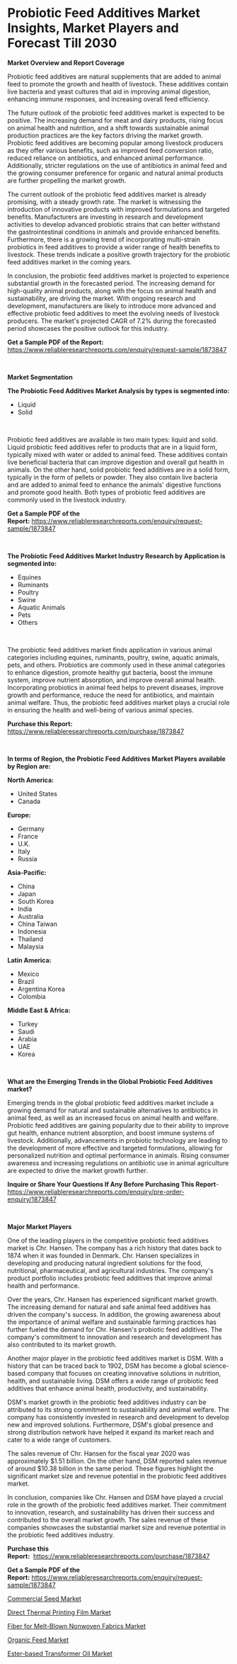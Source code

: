 <p><h1>Probiotic Feed Additives Market Insights, Market Players and Forecast Till 2030</h1></p><p><strong>Market Overview and Report Coverage</strong></p>
<p><p>Probiotic feed additives are natural supplements that are added to animal feed to promote the growth and health of livestock. These additives contain live bacteria and yeast cultures that aid in improving animal digestion, enhancing immune responses, and increasing overall feed efficiency.</p><p>The future outlook of the probiotic feed additives market is expected to be positive. The increasing demand for meat and dairy products, rising focus on animal health and nutrition, and a shift towards sustainable animal production practices are the key factors driving the market growth. Probiotic feed additives are becoming popular among livestock producers as they offer various benefits, such as improved feed conversion ratio, reduced reliance on antibiotics, and enhanced animal performance. Additionally, stricter regulations on the use of antibiotics in animal feed and the growing consumer preference for organic and natural animal products are further propelling the market growth.</p><p>The current outlook of the probiotic feed additives market is already promising, with a steady growth rate. The market is witnessing the introduction of innovative products with improved formulations and targeted benefits. Manufacturers are investing in research and development activities to develop advanced probiotic strains that can better withstand the gastrointestinal conditions in animals and provide enhanced benefits. Furthermore, there is a growing trend of incorporating multi-strain probiotics in feed additives to provide a wider range of health benefits to livestock. These trends indicate a positive growth trajectory for the probiotic feed additives market in the coming years.</p><p>In conclusion, the probiotic feed additives market is projected to experience substantial growth in the forecasted period. The increasing demand for high-quality animal products, along with the focus on animal health and sustainability, are driving the market. With ongoing research and development, manufacturers are likely to introduce more advanced and effective probiotic feed additives to meet the evolving needs of livestock producers. The market's projected CAGR of 7.2% during the forecasted period showcases the positive outlook for this industry.</p></p>
<p><strong>Get a Sample PDF of the Report:</strong> <a href="https://www.reliableresearchreports.com/enquiry/request-sample/1873847">https://www.reliableresearchreports.com/enquiry/request-sample/1873847</a></p>
<p>&nbsp;</p>
<p><strong>Market Segmentation</strong></p>
<p><strong>The Probiotic Feed Additives Market Analysis by types is segmented into:</strong></p>
<p><ul><li>Liquid</li><li>Solid</li></ul></p>
<p>&nbsp;</p>
<p><p>Probiotic feed additives are available in two main types: liquid and solid. Liquid probiotic feed additives refer to products that are in a liquid form, typically mixed with water or added to animal feed. These additives contain live beneficial bacteria that can improve digestion and overall gut health in animals. On the other hand, solid probiotic feed additives are in a solid form, typically in the form of pellets or powder. They also contain live bacteria and are added to animal feed to enhance the animals' digestive functions and promote good health. Both types of probiotic feed additives are commonly used in the livestock industry.</p></p>
<p><strong>Get a Sample PDF of the Report:</strong>&nbsp;<a href="https://www.reliableresearchreports.com/enquiry/request-sample/1873847">https://www.reliableresearchreports.com/enquiry/request-sample/1873847</a></p>
<p>&nbsp;</p>
<p><strong>The Probiotic Feed Additives Market Industry Research by Application is segmented into:</strong></p>
<p><ul><li>Equines</li><li>Ruminants</li><li>Poultry</li><li>Swine</li><li>Aquatic Animals</li><li>Pets</li><li>Others</li></ul></p>
<p>&nbsp;</p>
<p><p>The probiotic feed additives market finds application in various animal categories including equines, ruminants, poultry, swine, aquatic animals, pets, and others. Probiotics are commonly used in these animal categories to enhance digestion, promote healthy gut bacteria, boost the immune system, improve nutrient absorption, and improve overall animal health. Incorporating probiotics in animal feed helps to prevent diseases, improve growth and performance, reduce the need for antibiotics, and maintain animal welfare. Thus, the probiotic feed additives market plays a crucial role in ensuring the health and well-being of various animal species.</p></p>
<p><strong>Purchase this Report:</strong>&nbsp; <a href="https://www.reliableresearchreports.com/purchase/1873847">https://www.reliableresearchreports.com/purchase/1873847</a></p>
<p>&nbsp;</p>
<p><strong>In terms of Region, the Probiotic Feed Additives Market Players available by Region are:</strong></p>
<p>
    <p> <strong> North America: </strong>
        <ul>
            <li>United States</li>
            <li>Canada</li>
        </ul>
        </p> 
    <p> <strong> Europe: </strong>
        <ul>
            <li>Germany</li>
            <li>France</li>
            <li>U.K.</li>
            <li>Italy</li>
            <li>Russia</li>
        </ul>
        </p> 
    <p> <strong> Asia-Pacific: </strong>
        <ul>
            <li>China</li>
            <li>Japan</li>
            <li>South Korea</li>
            <li>India</li>
            <li>Australia</li>
            <li>China Taiwan</li>
            <li>Indonesia</li>
            <li>Thailand</li>
            <li>Malaysia</li>
        </ul>
        </p> 
    <p> <strong> Latin America: </strong>
        <ul>
            <li>Mexico</li>
            <li>Brazil</li>
            <li>Argentina Korea</li>
            <li>Colombia</li>
        </ul>
        </p> 
    <p> <strong> Middle East & Africa: </strong>
        <ul>
            <li>Turkey</li>
            <li>Saudi</li>
            <li>Arabia</li>
            <li>UAE</li>
            <li>Korea</li>
        </ul>
    </p>
    </p>
<p>&nbsp;</p>
<p><strong>What are the Emerging Trends in the Global Probiotic Feed Additives market?</strong></p>
<p><p>Emerging trends in the global probiotic feed additives market include a growing demand for natural and sustainable alternatives to antibiotics in animal feed, as well as an increased focus on animal health and welfare. Probiotic feed additives are gaining popularity due to their ability to improve gut health, enhance nutrient absorption, and boost immune systems of livestock. Additionally, advancements in probiotic technology are leading to the development of more effective and targeted formulations, allowing for personalized nutrition and optimal performance in animals. Rising consumer awareness and increasing regulations on antibiotic use in animal agriculture are expected to drive the market growth further.</p></p>
<p><strong>Inquire or Share Your Questions If Any Before Purchasing This Report</strong>- <a href="https://www.reliableresearchreports.com/enquiry/pre-order-enquiry/1873847">https://www.reliableresearchreports.com/enquiry/pre-order-enquiry/1873847</a></p>
<p>&nbsp;</p>
<p><strong>Major Market Players</strong></p>
<p><p>One of the leading players in the competitive probiotic feed additives market is Chr. Hansen. The company has a rich history that dates back to 1874 when it was founded in Denmark. Chr. Hansen specializes in developing and producing natural ingredient solutions for the food, nutritional, pharmaceutical, and agricultural industries. The company's product portfolio includes probiotic feed additives that improve animal health and performance. </p><p>Over the years, Chr. Hansen has experienced significant market growth. The increasing demand for natural and safe animal feed additives has driven the company's success. In addition, the growing awareness about the importance of animal welfare and sustainable farming practices has further fueled the demand for Chr. Hansen's probiotic feed additives. The company's commitment to innovation and research and development has also contributed to its market growth.</p><p>Another major player in the probiotic feed additives market is DSM. With a history that can be traced back to 1902, DSM has become a global science-based company that focuses on creating innovative solutions in nutrition, health, and sustainable living. DSM offers a wide range of probiotic feed additives that enhance animal health, productivity, and sustainability.</p><p>DSM's market growth in the probiotic feed additives industry can be attributed to its strong commitment to sustainability and animal welfare. The company has consistently invested in research and development to develop new and improved solutions. Furthermore, DSM's global presence and strong distribution network have helped it expand its market reach and cater to a wide range of customers.</p><p>The sales revenue of Chr. Hansen for the fiscal year 2020 was approximately $1.51 billion. On the other hand, DSM reported sales revenue of around $10.38 billion in the same period. These figures highlight the significant market size and revenue potential in the probiotic feed additives market.</p><p>In conclusion, companies like Chr. Hansen and DSM have played a crucial role in the growth of the probiotic feed additives market. Their commitment to innovation, research, and sustainability has driven their success and contributed to the overall market growth. The sales revenue of these companies showcases the substantial market size and revenue potential in the probiotic feed additives industry.</p></p>
<p><strong>Purchase this Report:</strong>&nbsp;&nbsp;<a href="https://www.reliableresearchreports.com/purchase/1873847">https://www.reliableresearchreports.com/purchase/1873847</a></p>
<p></p>
<p><strong>Get a Sample PDF of the Report:</strong>&nbsp;<a href="https://www.reliableresearchreports.com/enquiry/request-sample/1873847">https://www.reliableresearchreports.com/enquiry/request-sample/1873847</a></p>
<p><p><a href="https://github.com/ChiragRp1/Market-Research-Report-List-1/blob/main/commercial-seed-market.md">Commercial Seed Market</a></p><p><a href="https://medium.com/@pauladams6h/direct-thermal-printing-film-market-size-market-outlook-and-market-forecast-2023-to-2030-9b43e0c7c6ea">Direct Thermal Printing Film Market</a></p><p><a href="https://medium.com/@christianhunter987/fiber-for-melt-blown-nonwoven-fabrics-market-competitive-analysis-market-trends-and-forecast-to-06527a96a2ad">Fiber for Melt-Blown Nonwoven Fabrics Market</a></p><p><a href="https://github.com/ChiragRP21/Market-Research-Report-List-1/blob/main/organic-feed-market.md">Organic Feed Market</a></p><p><a href="https://medium.com/@queenlittle95/ester-based-transformer-oil-market-report-reveals-the-latest-trends-and-growth-opportunities-of-5db1828db1c4">Ester-based Transformer Oil Market</a></p></p>
